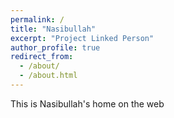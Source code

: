 ```yaml
---
permalink: /
title: "Nasibullah"
excerpt: "Project Linked Person"
author_profile: true
redirect_from: 
  - /about/
  - /about.html
---
```


This is Nasibullah's home on the web

